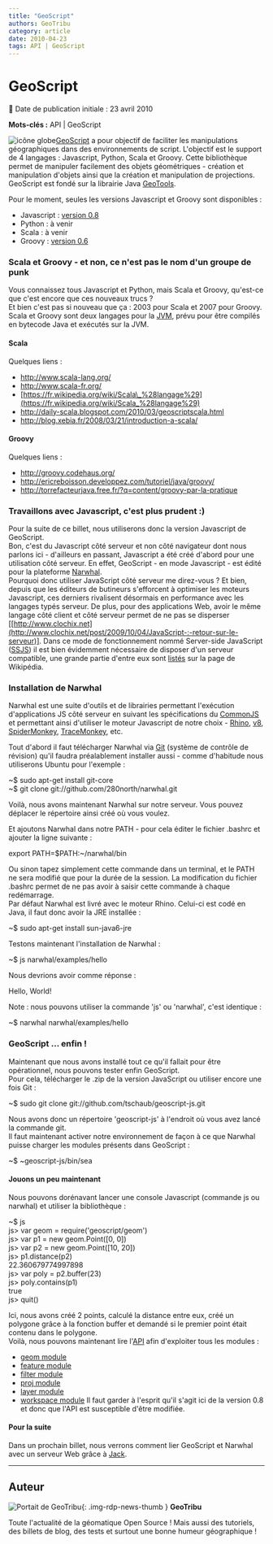 ```yaml
---
title: "GeoScript"
authors: GeoTribu
category: article
date: 2010-04-23
tags: API | GeoScript
---
```


# GeoScript


:calendar: Date de publication initiale : 23 avril 2010

**Mots-clés :** API | GeoScript


![icône globe](http://geotribu.net/sites/default/files/Tuto/img/Blog/world.png)[GeoScript](http://geoscript.org/) a pour objectif de faciliter les manipulations géographiques dans des environnements de script. L'objectif est le support de 4 langages : Javascript, Python, Scala et Groovy. Cette bibliothèque permet de manipuler facilement des objets géométriques - création et manipulation d'objets ainsi que la création et manipulation de projections.  
GeoScript est fondé sur la librairie Java [GeoTools](http://geotools.org/).  



Pour le moment, seules les versions Javascript et Groovy sont disponibles :

* Javascript : [version 0.8](http://geoscript.org/js/download.html)
* Python : à venir
* Scala : à venir
* Groovy : [version 0.6](http://geoscript.org/groovy/download.html)
### Scala et Groovy - et non, ce n'est pas le nom d'un groupe de punk

Vous connaissez tous Javascript et Python, mais Scala et Groovy, qu'est-ce que c'est encore que ces nouveaux trucs ?  
Et bien c'est pas si nouveau que ça : 2003 pour Scala et 2007 pour Groovy.  
Scala et Groovy sont deux langages pour la [JVM](https://fr.wikipedia.org/wiki/Machine_virtuelle_Java), prévu pour être compilés en bytecode Java et exécutés sur la JVM.

#### Scala

Quelques liens :

* <http://www.scala-lang.org/>
* <http://www.scala-fr.org/>
* [https://fr.wikipedia.org/wiki/Scala\_%28langage%29](https://fr.wikipedia.org/wiki/Scala_%28langage%29)
* <http://daily-scala.blogspot.com/2010/03/geoscriptscala.html>
* <http://blog.xebia.fr/2008/03/21/introduction-a-scala/>
#### Groovy

Quelques liens :

* <http://groovy.codehaus.org/>
* <http://ericreboisson.developpez.com/tutoriel/java/groovy/>
* <http://torrefacteurjava.free.fr/?q=content/groovy-par-la-pratique>
### Travaillons avec Javascript, c'est plus prudent :)

Pour la suite de ce billet, nous utiliserons donc la version Javascript de GeoScript.  
Bon, c'est du Javascript côté serveur et non côté navigateur dont nous parlons ici - d'ailleurs en passant, Javascript a été créé d'abord pour une utilisation côté serveur. En effet, GeoScript - en mode Javascript - est édité pour la plateforme [Narwhal](http://narwhaljs.org/).  
Pourquoi donc utiliser JavaScript côté serveur me direz-vous ? Et bien, depuis que les éditeurs de butineurs s'efforcent à optimiser les moteurs Javascript, ces derniers rivalisent désormais en performance avec les langages typés serveur. De plus, pour des applications Web, avoir le même langage côté client et côté serveur permet de ne pas se disperser [[http://www.clochix.net](http://www.clochix.net/post/2009/10/04/JavaScript-:-retour-sur-le-serveur)]. Dans ce mode de fonctionnement nommé Server-side JavaScript ([SSJS](https://en.wikipedia.org/wiki/Server-side_JavaScript)) il est bien évidemment nécessaire de disposer d'un serveur compatible, une grande partie d'entre eux sont [listés](https://en.wikipedia.org/wiki/Server-side_JavaScript#Server-side_JavaScript_use) sur la page de Wikipédia.

### Installation de Narwhal

Narwhal est une suite d'outils et de librairies permettant l'exécution d'applications JS côté serveur en suivant les spécifications du [CommonJS](http://commonjs.org/) et permettant ainsi d'utiliser le moteur Javascript de notre choix - [Rhino](http://www.mozilla.org/rhino/), [v8](http://code.google.com/p/v8/), [SpiderMonkey](http://www.mozilla.org/js/spidermonkey/), [TraceMonkey](https://wiki.mozilla.org/JavaScript:TraceMonkey), etc.  

Tout d'abord il faut télécharger Narwhal via [Git](http://git-scm.com/) (système de contrôle de révision) qu'il faudra préalablement installer aussi - comme d'habitude nous utiliserons Ubuntu pour l'exemple :  

~$ sudo apt-get install git-core  
~$ git clone git://github.com/280north/narwhal.git  

Voilà, nous avons maintenant Narwhal sur notre serveur. Vous pouvez déplacer le répertoire ainsi créé où vous voulez.  

Et ajoutons Narwhal dans notre PATH - pour cela éditer le fichier .bashrc et ajouter la ligne suivante :  

export PATH=$PATH:~/narwhal/bin  

Ou sinon tapez simplement cette commande dans un terminal, et le PATH ne sera modifié que pour la durée de la session. La modification du fichier .bashrc permet de ne pas avoir à saisir cette commande à chaque redémarrage.  
Par défaut Narwhal est livré avec le moteur Rhino. Celui-ci est codé en Java, il faut donc avoir la JRE installée :  

~$ sudo apt-get install sun-java6-jre  

Testons maintenant l'installation de Narwhal :  

~$ js narwhal/examples/hello  

Nous devrions avoir comme réponse :  

Hello, World!  

Note : nous pouvons utiliser la commande 'js' ou 'narwhal', c'est identique :  

~$ narwhal narwhal/examples/hello  


### GeoScript ... enfin !

Maintenant que nous avons installé tout ce qu'il fallait pour être opérationnel, nous pouvons tester enfin GeoScript.  
Pour cela, télécharger le .zip de la version JavaScript ou utiliser encore une fois Git :  

~$ sudo git clone git://github.com/tschaub/geoscript-js.git  

Nous avons donc un répertoire 'geoscript-js' à l'endroit où vous avez lancé la commande git.  
Il faut maintenant activer notre environnement de façon à ce que Narwhal puisse charger les modules présents dans GeoScript :  

~$ ~geoscript-js/bin/sea  


#### Jouons un peu maintenant

Nous pouvons dorénavant lancer une console Javascript (commande js ou narwhal) et utiliser la bibliothèque :  

~$ js  
js> var geom = require('geoscript/geom')  
js> var p1 = new geom.Point([0, 0])  
js> var p2 = new geom.Point([10, 20])  
js> p1.distance(p2)  
22.360679774997898  
js> var poly = p2.buffer(23)  
js> poly.contains(p1)  
true  
js> quit()  


Ici, nous avons créé 2 points, calculé la distance entre eux, créé un polygone grâce à la fonction buffer et demandé si le premier point était contenu dans le polygone.  
Voilà, nous pouvons maintenant lire l'[API](http://geoscript.org/js/api/index.html) afin d'exploiter tous les modules :

* [geom module](http://geoscript.org/js/api/geom.html)
* [feature module](http://geoscript.org/js/api/feature.html)
* [filter module](http://geoscript.org/js/api/filter.html)
* [proj module](http://geoscript.org/js/api/proj.html)
* [layer module](http://geoscript.org/js/api/layer.html)
* [workspace module](http://geoscript.org/js/api/workspace.html)
Il faut garder à l'esprit qu'il s'agit ici de la version 0.8 et donc que l'API est susceptible d'être modifiée.

#### Pour la suite

Dans un prochain billet, nous verrons comment lier GeoScript et Narwhal avec un serveur Web grâce à [Jack](http://jackjs.org/).



----

## Auteur

![Portait de GeoTribu](https://cdn.geotribu.fr/images/internal/charte/geotribu\_logo\_64x64.png){: .img-rdp-news-thumb }
**GeoTribu**

Toute l'actualité de la géomatique Open Source ! Mais aussi des tutoriels, des billets de blog, des tests et surtout une bonne humeur géographique !
